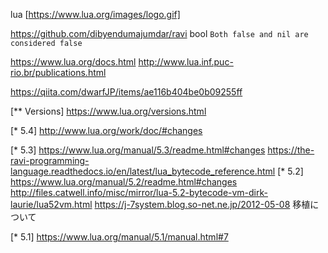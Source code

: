 lua
[https://www.lua.org/images/logo.gif]

https://github.com/dibyendumajumdar/ravi
bool
`Both false and nil are considered false`

https://www.lua.org/docs.html
	http://www.lua.inf.puc-rio.br/publications.html

https://qiita.com/dwarfJP/items/ae116b404be0b09255ff

[** Versions]
https://www.lua.org/versions.html

[* 5.4]
http://www.lua.org/work/doc/#changes

[* 5.3] 
https://www.lua.org/manual/5.3/readme.html#changes
	https://the-ravi-programming-language.readthedocs.io/en/latest/lua_bytecode_reference.html
[* 5.2]
https://www.lua.org/manual/5.2/readme.html#changes
	http://files.catwell.info/misc/mirror/lua-5.2-bytecode-vm-dirk-laurie/lua52vm.html
	https://j-7system.blog.so-net.ne.jp/2012-05-08 移植について

[* 5.1] 
https://www.lua.org/manual/5.1/manual.html#7
